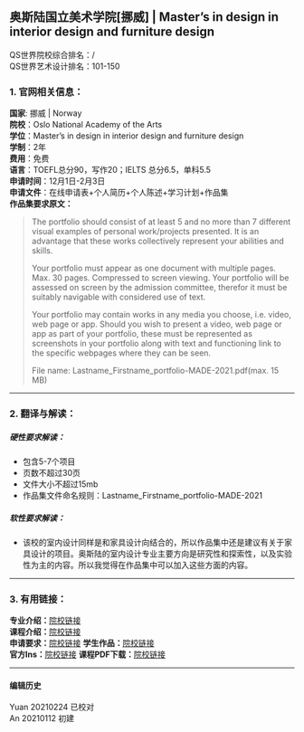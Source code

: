 ## 奥斯陆国立美术学院[挪威] | Master’s in design in interior design and furniture design

QS世界院校综合排名：/  
QS世界艺术设计排名：101-150  

### 1. 官网相关信息：

**国家**: 挪威 | Norway  
**院校**：Oslo National Academy of the Arts   
**学位**：Master’s in design in interior design and furniture design  
**学制**：2年  
**费用**：免费  
**语言**：TOEFL总分90，写作20；IELTS 总分6.5，单科5.5  
**申请时间**：12月1日-2月3日  
**申请文件**：在线申请表+个人简历+个人陈述+学习计划+作品集  
**作品集要求原文：**   
> The portfolio should consist of at least 5 and no more than 7 different visual examples of personal work/projects presented. It is an advantage that these works collectively represent your abilities and skills.  
>
> Your portfolio must appear as one document with multiple pages. Max. 30 pages.
Compressed to screen viewing. Your portfolio will be assessed on screen by the admission committee, therefor it must be suitably navigable with considered use of text.  
>
> Your portfolio may contain works in any media you choose, i.e. video, web page or app. Should you wish to present a video, web page or app as part of your portfolio, these must be represented as screenshots in your portfolio along with text and functioning link to the specific webpages where they can be seen.  
>
> File name: Lastname_Firstname_portfolio-MADE-2021.pdf(max. 15 MB)



---


### 2. 翻译与解读：

##### 硬性要求解读：
- 包含5-7个项目  
- 页数不超过30页  
- 文件大小不超过15mb  
- 作品集文件命名规则：Lastname_Firstname_portfolio-MADE-2021    


##### 软性要求解读：
- 该校的室内设计同样是和家具设计向结合的，所以作品集中还是建议有关于家具设计的项目。奥斯陆的室内设计专业主要方向是研究性和探索性，以及实验性为主的内容。所以我觉得在作品集中可以加入这些方面的内容。


---


### 3. 有用链接：

**专业介绍：**[院校链接](https://khio.no/en/studies/design#admissions-made)  
**课程介绍：**[院校链接](https://khio.no/en/studies/design#admissions-made)  
**申请要求：**[院校链接](https://khio.no/en/studies/design#admissions-made)
**学生作品：**[院校链接](https://imkhio.no/)  
**官方Ins：**[院校链接](https://www.instagram.com/imkhio.no/)
**课程PDF下载：**[院校链接](https://khio.no/system/resources/W1siZiIsIjIwMTgvMTEvMTMvMTVfMzZfMTFfOTM1X0N1cnJpY3VsdW1fZm9yX01hc3Rlcl9pbl9EZXNpZ25fcHJfMjMuMTAuMjAxOC5wZGYiXV0/Curriculum%20for%20Master%20in%20Design%20pr%2023.10.2018.pdf)  


---


#### 编辑历史
Yuan 20210224 已校对  
An 20210112 初建  
